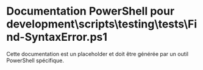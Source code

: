 # Documentation PowerShell pour development\scripts\testing\tests\Find-SyntaxError.ps1

Cette documentation est un placeholder et doit être générée par un outil PowerShell spécifique.
